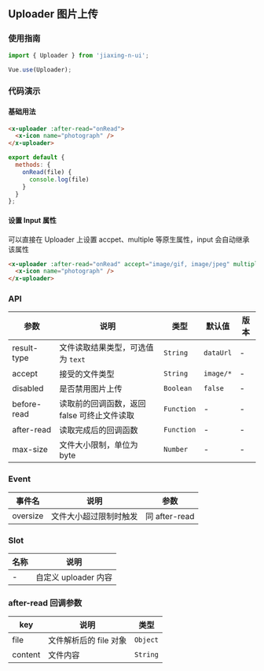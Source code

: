 ## Uploader 图片上传

### 使用指南
``` javascript
import { Uploader } from 'jiaxing-n-ui';

Vue.use(Uploader);
```

### 代码演示

#### 基础用法

```html
<x-uploader :after-read="onRead">
  <x-icon name="photograph" />
</x-uploader>
```

```javascript
export default {
  methods: {
    onRead(file) {
      console.log(file)
    }
  }
};
```

#### 设置 Input 属性
可以直接在 Uploader 上设置 accpet、multiple 等原生属性，input 会自动继承该属性

```html
<x-uploader :after-read="onRead" accept="image/gif, image/jpeg" multiple>
  <x-icon name="photograph" />
</x-uploader>
```

### API

| 参数 | 说明 | 类型 | 默认值 | 版本 |
|------|------|------|------|------|
| result-type | 文件读取结果类型，可选值为 `text` | `String` | `dataUrl` | - |
| accept | 接受的文件类型 | `String` | `image/*` | - |
| disabled | 是否禁用图片上传 | `Boolean` | `false` | - |
| before-read | 读取前的回调函数，返回 false 可终止文件读取 | `Function` | - | - |
| after-read | 读取完成后的回调函数 | `Function` | - | - |
| max-size | 文件大小限制，单位为 byte | `Number` | - | - |

### Event

| 事件名 | 说明 | 参数 |
|------|------|------|
| oversize | 文件大小超过限制时触发 | 同 after-read |

### Slot

| 名称 | 说明 |
|------|------|
| - | 自定义 uploader 内容 |

### after-read 回调参数
| key | 说明 | 类型 |
|------|------|------|
| file | 文件解析后的 file 对象 | `Object` |
| content | 文件内容 | `String` |
